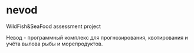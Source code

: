 # nevod

WildFish&SeaFood assessment project

Невод - программный комплекс для прогнозирования, квотирования и учёта вылова рыбы и морепродуктов.

